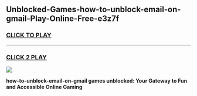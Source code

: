 
## Unblocked-Games-how-to-unblock-email-on-gmail-Play-Online-Free-e3z7f
<h3>
<a href="https://premium76.site?title=how-to-unblock-email-on-gmail&ref=26A">CLICK TO PLAY</a></h3>
<hr>

<h3>
<a href="https://premium76.site?title=how-to-unblock-email-on-gmail&ref=26A">CLICK 2 PLAY</a>
  
</h3>

<a href="https://premium76.site?title=how-to-unblock-email-on-gmail&ref=26A"><img src="https://clearcache.store/games.png"></a>


**how-to-unblock-email-on-gmail games unblocked: Your Gateway to Fun and Accessible Online Gaming**
